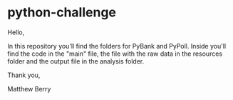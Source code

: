 # python-challenge

Hello,

In this repository you'll find the folders for PyBank and PyPoll. Inside you'll find the code in the "main" file, the file with the raw data in the resources folder and the output file in the analysis folder.

Thank you,

Matthew Berry
